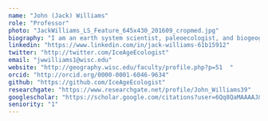 ```yaml
---
name: "John (Jack) Williams"
role: "Professor"
photo: "JackWilliams_LS_Feature_645x430_201609_cropmed.jpg"
biography: "I am an earth system scientist, paleoecologist, and biogeographer who studies species responses to past and future climate change. Research themes include novel climates and communities, abrupt change, megaherbivore extinctions, paleoecoinformatics, and data-model synthesis. I am a professor in Geography and also serve as Director of the Center for Climatic Research."
linkedin: "https://www.linkedin.com/in/jack-williams-61b15912"
twitter: "http://twitter.com/IceAgeEcologist"
email: "jwwilliams1@wisc.edu"
website: "http://geography.wisc.edu/faculty/profile.php?p=51  "
orcid: "http://orcid.org/0000-0001-6046-9634"
github: "https://github.com/IceAgeEcologist"
researchgate: "https://www.researchgate.net/profile/John_Williams39"
googlescholar: "https://scholar.google.com/citations?user=6Qq8QaMAAAAJ&hl=en"
seniority: "1"
---
```

